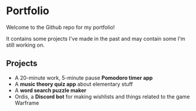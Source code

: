 # Portfolio

Welcome to the Github repo for my portfolio!

It contains some projects I've made in the past and may contain some I'm still working on.

## Projects

- A 20-minute work, 5-minute pause **Pomodoro timer app**
- A **music theory quiz app** about elementary stuff
- A **word search puzzle maker**
- Ordis, a **Discord bot** for making wishlists and things related to the game Warframe